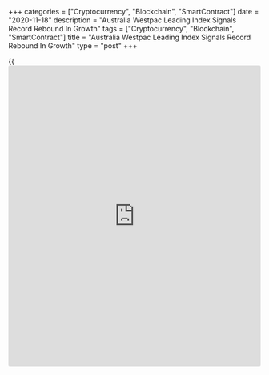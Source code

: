 +++
categories = ["Cryptocurrency", "Blockchain", "SmartContract"]
date = "2020-11-18"
description = "Australia Westpac Leading Index Signals Record Rebound In Growth"
tags = ["Cryptocurrency", "Blockchain", "SmartContract"]
title = "Australia Westpac Leading Index Signals Record Rebound In Growth"
type = "post"
+++

{{<iframe id="large-banner" src="https://www.bounty.group/#slide=16.0" width="100%" height="600" scrolling="no" style="border: 0px solid rgb(216, 221, 230); border-radius: 3px;">}}

Australia's leading index signaled above trend growth in both the
September and December quarters, Westpac said Wednesday.

The six-month annualized growth rate in the Westpac-Melbourne Institute
Leading Index, which indicates the likely pace of economic activity
relative to trend three to nine months into the future, rose to +3.25
percent in October from -0.47 percent in September.

This was the first positive, above trend, growth rate since November
2018 and also the strongest seen since the early 1980s.

However, Westpac said the momentum will slow in 2021 as the sharp
initial improvement in activity due to the easing of domestic
restrictions ends.

Notably, recent reports indicating earlier than expected progress around
vaccines suggest these could provide a significant and welcome boost
that offsets the expected 'soft patch' in the June/September quarters of
2021.

Bill Evans, chief economist at Westpac said the Reserve Bank Board will
be focused on assessing the impact on the [economy][1] of their
quantitative easing program over the course of the first half of 2021.

For comments and feedback [contact](https://www.playgroundfx.com/contact/): editorial@rtt[news](https://www.letsplayfx.com/blog/forex-news-website/).com

[Economic News][1]

 **What parts of the world are seeing the best (and worst) economic
performances lately? Click[here][2] to check out our [Econ Scorecard][2]
and find out! See up-to-the-moment [ranking](https://www.playgroundfx.com/blog/crypto-exchange-ranking/)s for the best and worst
performers in [GDP][2], [unemployment rate][3], [inflation][4] and much
more.**

   1. www.rtt[news](https://www.letsplayfx.com/blog/forex-news-website/).com/Content/EconomicNews.aspx
   2. www.rtt[news](https://www.letsplayfx.com/blog/forex-news-website/).com/economic-scorecard/world-rank/GDP/highest-performance.aspx
   3. www.rtt[news](https://www.letsplayfx.com/blog/forex-news-website/).com/economic-scorecard/world-rank/unemployment-rate/lowest-performance.aspx
   4. www.rtt[news](https://www.letsplayfx.com/blog/forex-news-website/).com/economic-scorecard/world-rank/CPI/highest-performance.aspx